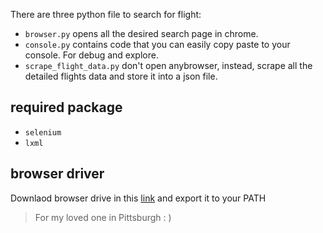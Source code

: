 
There are three python file to search for flight:
- `browser.py` opens all the desired search page in chrome. 
- `console.py` contains code that you can easily copy paste to your console. For debug and explore. 
- `scrape_flight_data.py` don't open anybrowser, instead, scrape all the detailed flights data and store it into a json file. 

## required package
- `selenium`
- `lxml`

## browser driver

Downlaod browser drive in this [link](https://sites.google.com/a/chromium.org/chromedriver/downloads
) and export it to your PATH




> For my loved one in Pittsburgh  : )